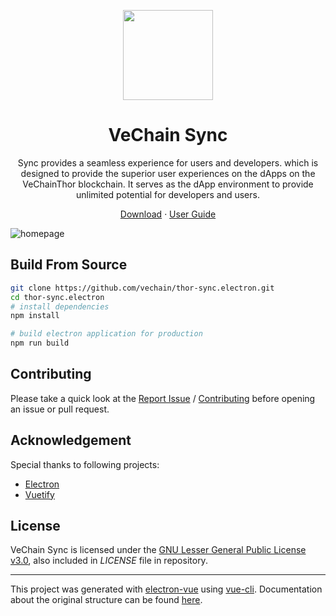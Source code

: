 <p align="center">
<img src="https://github.com/vechain/thor-sync.electron/wiki/Images/Sync512.png" width = "144px" height = "144px" align=center /> 
</p>

<h1 align="center">VeChain Sync</h1>

 <p align="center">Sync provides a seamless experience for users and developers. which is designed to provide the superior user experiences on the dApps on the VeChainThor blockchain. It serves as the dApp environment to provide unlimited potential for developers and users.</p>

<p align=center>
<a href="https://github.com/vechain/thor-sync.electron/releases">Download</a> ·
<a href="https://github.com/vechain/thor-sync.electron/wiki">User Guide</a>
</p>

![homepage](https://github.com/vechain/thor-sync.electron/wiki/Images/homepage.png)


## Build From Source
```bash
git clone https://github.com/vechain/thor-sync.electron.git
cd thor-sync.electron
# install dependencies
npm install

# build electron application for production
npm run build

```

## Contributing
Please take a quick look at the [Report Issue](https://github.com/vechain/thor-sync.electron/wiki/Report-Issue) / [Contributing](https://github.com/vechain/thor-sync.electron/wiki/Contributing) before opening an issue or pull request.

## Acknowledgement
Special thanks to following projects:
- [Electron](https://github.com/electron)
- [Vuetify](https://github.com/vuetifyjs)

## License

VeChain Sync is licensed under the [GNU Lesser General Public License v3.0](https://www.gnu.org/licenses/lgpl-3.0.html), also included in *LICENSE* file in repository.

---

This project was generated with [electron-vue](https://github.com/SimulatedGREG/electron-vue) using [vue-cli](https://github.com/vuejs/vue-cli). Documentation about the original structure can be found [here](https://simulatedgreg.gitbooks.io/electron-vue/content/index.html). 